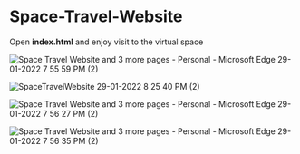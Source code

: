 # Space-Travel-Website
Open **index.html** and enjoy visit to the virtual space

![Space Travel Website and 3 more pages - Personal - Microsoft​ Edge 29-01-2022 7 55 59 PM (2)](https://user-images.githubusercontent.com/90052358/151665536-07512891-9424-48f8-98ae-9d05fdd50fef.png)

![SpaceTravelWebsite 29-01-2022 8 25 40 PM (2)](https://user-images.githubusercontent.com/90052358/151665698-23189530-7c33-40e9-a75c-b6c3e78d28e0.png)

![Space Travel Website and 3 more pages - Personal - Microsoft​ Edge 29-01-2022 7 56 27 PM (2)](https://user-images.githubusercontent.com/90052358/151665644-173846b0-7a7a-4e5c-8825-903d99593eb1.png)

![Space Travel Website and 3 more pages - Personal - Microsoft​ Edge 29-01-2022 7 56 35 PM (2)](https://user-images.githubusercontent.com/90052358/151665675-2dbc7997-512c-4ad0-b1f8-130ec96287bf.png)

